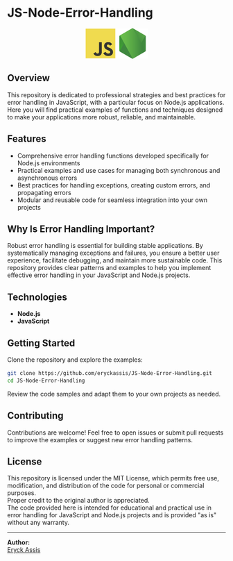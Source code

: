 # JS-Node-Error-Handling

<p align="center">
  <img src="https://raw.githubusercontent.com/devicons/devicon/master/icons/javascript/javascript-original.svg" alt="JavaScript Logo" width="70" />
  <img src="https://raw.githubusercontent.com/devicons/devicon/master/icons/nodejs/nodejs-original.svg" alt="Node.js Logo" width="70" />
</p>

## Overview

This repository is dedicated to professional strategies and best practices for error handling in JavaScript, with a particular focus on Node.js applications. Here you will find practical examples of functions and techniques designed to make your applications more robust, reliable, and maintainable.

## Features

- Comprehensive error handling functions developed specifically for Node.js environments
- Practical examples and use cases for managing both synchronous and asynchronous errors
- Best practices for handling exceptions, creating custom errors, and propagating errors
- Modular and reusable code for seamless integration into your own projects

## Why Is Error Handling Important?

Robust error handling is essential for building stable applications. By systematically managing exceptions and failures, you ensure a better user experience, facilitate debugging, and maintain more sustainable code. This repository provides clear patterns and examples to help you implement effective error handling in your JavaScript and Node.js projects.

## Technologies

- **Node.js**
- **JavaScript**

## Getting Started

Clone the repository and explore the examples:

```bash
git clone https://github.com/eryckassis/JS-Node-Error-Handling.git
cd JS-Node-Error-Handling
```

Review the code samples and adapt them to your own projects as needed.

## Contributing

Contributions are welcome! Feel free to open issues or submit pull requests to improve the examples or suggest new error handling patterns.

## License

This repository is licensed under the MIT License, which permits free use, modification, and distribution of the code for personal or commercial purposes.  
Proper credit to the original author is appreciated.  
The code provided here is intended for educational and practical use in error handling for JavaScript and Node.js projects and is provided "as is" without any warranty.

---

**Author:**  
[Eryck Assis](https://github.com/eryckassis)
